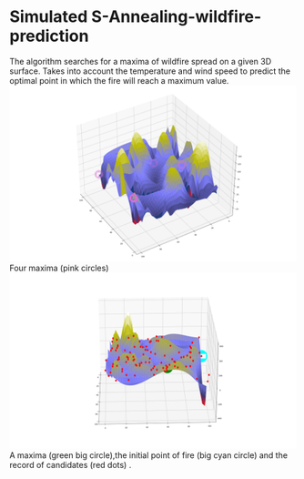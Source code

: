# Simulated S-Annealing-wildfire-prediction

The algorithm searches for a maxima of wildfire spread on a given 3D surface. Takes into account the temperature and wind
speed to predict the optimal point in which the fire will reach a maximum value.
![Four maxima (pink circles)](https://github.com/DiegoGuerrero1/S-Annealing-wildfire-prediction/blob/9aa3d676e5a3adf1fa905b00027b18622178fa7d/figures/Figure_4.png)
Four maxima (pink circles)
![A maxima (green big circle),the initial point of fire (big cyan circle) and the record of candidates of maxima](https://github.com/DiegoGuerrero1/S-Annealing-wildfire-prediction/blob/9aa3d676e5a3adf1fa905b00027b18622178fa7d/figures/Figure_3.png)
A maxima (green big circle),the initial point of fire (big cyan circle) and the record of candidates (red dots)
.

